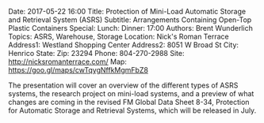 Date: 2017-05-22 16:00
Title: Protection of Mini-Load Automatic Storage and Retrieval System (ASRS)
Subtitle: Arrangements Containing Open-Top Plastic Containers
Special: 
Lunch:
Dinner: 17:00
Authors: Brent Wunderlich
Topics: ASRS, Warehouse, Storage
Location: Nick's Roman Terrace
Address1: Westland Shopping Center
Address2: 8051 W Broad St
City: Henrico
State: 
Zip: 23294
Phone: 804-270-2988
Site: http://nicksromanterrace.com/
Map: https://goo.gl/maps/cwTqygNffkMgmFbZ8

The presentation will cover an overview of the different types of ASRS systems, the research project on mini-load systems, and a preview of what changes are coming in the revised FM Global Data Sheet 8-34, Protection for Automatic Storage and Retrieval Systems, which will be released in July.
